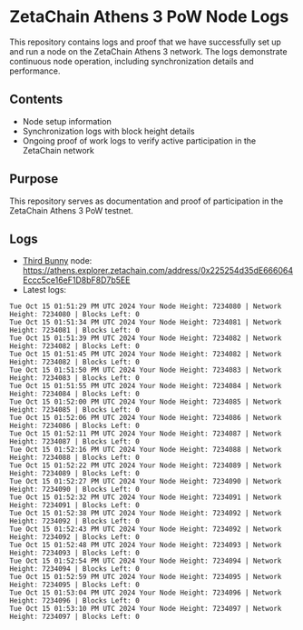# ZetaChain Athens 3 PoW Node Logs
This repository contains logs and proof that we have successfully set up and run a node on the ZetaChain Athens 3 network. The logs demonstrate continuous node operation, including synchronization details and performance.

## Contents
- Node setup information
- Synchronization logs with block height details
- Ongoing proof of work logs to verify active participation in the ZetaChain network

## Purpose
This repository serves as documentation and proof of participation in the ZetaChain Athens 3 PoW testnet.

## Logs

- [Third Bunny](https://thirdbunny.xyz/) node: https://athens.explorer.zetachain.com/address/0x225254d35dE666064Eccc5ce16eF1D8bF8D7b5EE
- Latest logs:
```
Tue Oct 15 01:51:29 PM UTC 2024 Your Node Height: 7234080 | Network Height: 7234080 | Blocks Left: 0
Tue Oct 15 01:51:34 PM UTC 2024 Your Node Height: 7234081 | Network Height: 7234081 | Blocks Left: 0
Tue Oct 15 01:51:39 PM UTC 2024 Your Node Height: 7234082 | Network Height: 7234082 | Blocks Left: 0
Tue Oct 15 01:51:45 PM UTC 2024 Your Node Height: 7234082 | Network Height: 7234082 | Blocks Left: 0
Tue Oct 15 01:51:50 PM UTC 2024 Your Node Height: 7234083 | Network Height: 7234083 | Blocks Left: 0
Tue Oct 15 01:51:55 PM UTC 2024 Your Node Height: 7234084 | Network Height: 7234084 | Blocks Left: 0
Tue Oct 15 01:52:00 PM UTC 2024 Your Node Height: 7234085 | Network Height: 7234085 | Blocks Left: 0
Tue Oct 15 01:52:06 PM UTC 2024 Your Node Height: 7234086 | Network Height: 7234086 | Blocks Left: 0
Tue Oct 15 01:52:11 PM UTC 2024 Your Node Height: 7234087 | Network Height: 7234087 | Blocks Left: 0
Tue Oct 15 01:52:16 PM UTC 2024 Your Node Height: 7234088 | Network Height: 7234088 | Blocks Left: 0
Tue Oct 15 01:52:22 PM UTC 2024 Your Node Height: 7234089 | Network Height: 7234089 | Blocks Left: 0
Tue Oct 15 01:52:27 PM UTC 2024 Your Node Height: 7234090 | Network Height: 7234090 | Blocks Left: 0
Tue Oct 15 01:52:32 PM UTC 2024 Your Node Height: 7234091 | Network Height: 7234091 | Blocks Left: 0
Tue Oct 15 01:52:38 PM UTC 2024 Your Node Height: 7234092 | Network Height: 7234092 | Blocks Left: 0
Tue Oct 15 01:52:43 PM UTC 2024 Your Node Height: 7234092 | Network Height: 7234092 | Blocks Left: 0
Tue Oct 15 01:52:48 PM UTC 2024 Your Node Height: 7234093 | Network Height: 7234093 | Blocks Left: 0
Tue Oct 15 01:52:54 PM UTC 2024 Your Node Height: 7234094 | Network Height: 7234094 | Blocks Left: 0
Tue Oct 15 01:52:59 PM UTC 2024 Your Node Height: 7234095 | Network Height: 7234095 | Blocks Left: 0
Tue Oct 15 01:53:04 PM UTC 2024 Your Node Height: 7234096 | Network Height: 7234096 | Blocks Left: 0
Tue Oct 15 01:53:10 PM UTC 2024 Your Node Height: 7234097 | Network Height: 7234097 | Blocks Left: 0
```

